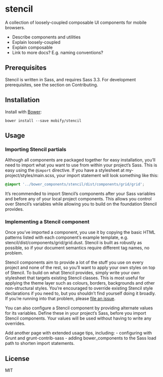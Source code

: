 # stencil

A collection of loosely-coupled composable UI components for mobile browsers.

- Describe components and utilities
- Explain loosely-coupled
- Explain composable
- Link to more docs? E.g. naming conventions?

## Prerequisites

Stencil is written in Sass, and requires Sass 3.3. For development prerequisites, see the section on Contributing.

## Installation

Install with [Bower](http://bower.io):

```
bower install --save mobify/stencil
```

## Usage


### Importing Stencil partials

Although all components are packaged together for easy installation, you’ll need to import what you want to use from within your project’s Sass. This is easy using the `@import` directive. If you have a stylesheet at my-project/styles/main.scss, your import statement will look something like this:

```scss
@import '../bower_components/stencil/dist/components/grid/grid';
```

It’s recommended to import Stencil’s components after your Sass variables and before any of your local project components. This allows you control over Stencil’s variables while allowing you to build on the foundation Stencil provides.

### Implementing a Stencil component

Once you’ve imported a component, you use it by copying the basic HTML patterns listed with each component’s example template, e.g. stencil/dist/components/grid/grid.dust. Stencil is built as robustly as possible, so if your document semantics require different tag names, no problem.

Stencil components aim to provide a lot of the stuff you use on every project and none of the rest, so you’ll want to apply your own styles on top of Stencil. To build on what Stencil provides, simply write your own stylesheet that targets existing Stencil classes. This is most useful for applying the theme layer such as colours, borders, backgrounds and other non-structural styles. You’re encouraged to override existing Stencil style declarations if you need to, but you shouldn’t find yourself doing it broadly. If you’re running into that problem, please [file an issue](#).

You can also configure a Stencil component by providing alternate values for its variables. Define these in your project’s Sass, before you import Stencil components. Your values will be used without having to write any overrides.

Add another page with extended usage tips, including:
    - configuring with Grunt and grunt-contrib-sass
    - adding bower_components to the Sass load path to shorten import statements.


## License

MIT
